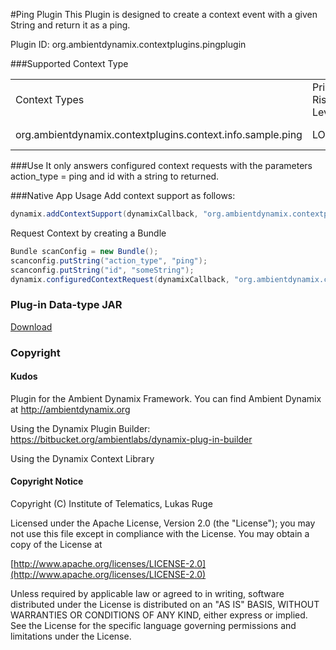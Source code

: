 #Ping Plugin
This Plugin is designed to create a context event with a given String and return it as a ping.

Plugin ID: org.ambientdynamix.contextplugins.pingplugin

###Supported Context Type
<table>
    <tr>
        <td>Context Types</td><td>Privacy Risk Level</td><td>Data Types</td><td>Description</td>
    </tr>
    <tr>
        <td>org.ambientdynamix.contextplugins.context.info.sample.ping</td><td>LOW</td><td>PingContextInfo</td><td>Returned Ping</td>
    </tr>
</table>

###Use
It only answers configured context requests with the parameters action_type = ping and id with a string to returned.

###Native App Usage
Add context support as follows:

```Java
dynamix.addContextSupport(dynamixCallback, "org.ambientdynamix.contextplugins.context.info.sample.ping");
```
    
Request Context by creating a Bundle

```Java
Bundle scanConfig = new Bundle();
scanconfig.putString("action_type", "ping");
scanconfig.putString("id", "someString");
dynamix.configuredContextRequest(dynamixCallback, "org.ambientdynamix.contextplugins.pingplugin", "org.ambientdynamix.contextplugins.context.info.sample.ping", scanConfig);
```    
### Plug-in Data-type JAR

[Download](https://github.com/TVLuke/DynamixPingPlugin/raw/master/dist/org.ambientdynamix.contextplugins.pingplugin_datatypes_1.0.0.jar "Ping jar")

### Copyright

#### Kudos
Plugin for the Ambient Dynamix Framework. You can find Ambient Dynamix at http://ambientdynamix.org

Using the Dynamix Plugin Builder: https://bitbucket.org/ambientlabs/dynamix-plug-in-builder

Using the Dynamix Context Library

#### Copyright Notice

Copyright (C) Institute of Telematics, Lukas Ruge

Licensed under the Apache License, Version 2.0 (the "License");
you may not use this file except in compliance with the License.
You may obtain a copy of the License at

[http://www.apache.org/licenses/LICENSE-2.0](http://www.apache.org/licenses/LICENSE-2.0)

Unless required by applicable law or agreed to in writing, software
distributed under the License is distributed on an "AS IS" BASIS,
WITHOUT WARRANTIES OR CONDITIONS OF ANY KIND, either express or implied.
See the License for the specific language governing permissions and
limitations under the License.